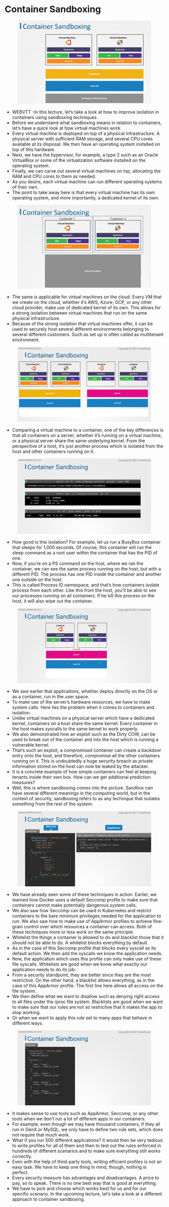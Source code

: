 # Container Sandboxing

<figure><img src="../.gitbook/assets/image (9).png" alt=""><figcaption></figcaption></figure>

* WEBVTT -In this lecture, let’s take a look at how to improve isolation in containers using sandboxing techniques.&#x20;
* Before we understand what sandboxing means in relation to containers, let’s have a quick look at how virtual machines work.&#x20;
* Every virtual machine is deployed on top of a physical infrastructure. A physical server with sufficient RAM storage, and several CPU cores available at its disposal. We then have an operating system installed on top of this hardware.&#x20;
* Next, we have the hypervisor, for example, a type 2 such as an Oracle VirtualBox or some of the virtualization software installed on the operating system.&#x20;
* Finally, we can carve out several virtual machines on top, allocating the RAM and CPU cores to them as needed.&#x20;
* As you desire, each virtual machine can run different operating systems of their own.&#x20;
* The point to take away here is that every virtual machine has its own operating system, and more importantly, a dedicated kernel of its own.

<figure><img src="../.gitbook/assets/image (10).png" alt=""><figcaption></figcaption></figure>

* The same is applicable for virtual machines on the cloud. Every VM that we create on the cloud, whether it’s AWS, Azure, GCP, or any other cloud provider, make use of dedicated kernel of its own. This allows for a strong isolation between virtual machines that run on the same physical infrastructure.&#x20;
* Because of the strong isolation that virtual machines offer, it can be used to securely host several different environments belonging to several different customers. Such as set up is often called as multitenant environment.

<figure><img src="../.gitbook/assets/KodeKloud-Kubernetes-CKS-040-minimize-microservice-vulnerabilities_page-0101.jpg" alt=""><figcaption></figcaption></figure>

* Comparing a virtual machine to a container, one of the key differences is that all containers on a server, whether it’s running on a virtual machine, or a physical server share the same underlying kernel. From the perspective of a host, it’s just another process which is isolated from the host and other containers running on it.

<figure><img src="../.gitbook/assets/KodeKloud-Kubernetes-CKS-040-minimize-microservice-vulnerabilities_page-0102.jpg" alt=""><figcaption></figcaption></figure>

* How good is this isolation? For example, let us run a BusyBox container that sleeps for 1,000 seconds. Of course, this container will run the sleep command as a root user within the container that has the PID of one.&#x20;
* Now, if you’re on a PS command on the host, where we ran the container, we can see the same process running on the host, but with a different PID. The process has one PID inside the container and another one outside on the host.&#x20;
* This is called Process ID namespace, and that’s how containers isolate process from each other. Like this from the host, you’ll be able to see our processes running on all containers. If he kill this process on the host, it will also wipe out the container.

<figure><img src="../.gitbook/assets/KodeKloud-Kubernetes-CKS-040-minimize-microservice-vulnerabilities_page-0103.jpg" alt=""><figcaption></figcaption></figure>

* We saw earlier that applications, whether deploy directly on the OS or as a container, run in the user space.&#x20;
* To make use of the server’s hardware resources, we have to make system calls. Here lies the problem when it comes to containers and isolation.
* &#x20;Unlike virtual machines on a physical server which have a dedicated kernel, containers on a host share the same kernel. Every container in the host makes syscalls to the same kernel to work properly.&#x20;
* We also demonstrated how an exploit such as the Dirty COW, can be used to break out of the container and into the host which is running a vulnerable kernel.&#x20;
* That’s such an exploit, a compromised container can create a backdoor entry onto the host, and therefore, compromise all the other containers running on it. This is undoubtedly a huge security breach as private information stored on the host can now be leaked by the attacker.
* &#x20;It is a concrete example of how simple containers can feel at keeping tenants inside their own box. How can we get additional prediction measures?&#x20;
* Well, this is where sandboxing comes into the picture. Sandbox can have several different meanings in the computing world, but in the context of security, sandboxing refers to as any technique that isolates something from the rest of the system.

<figure><img src="../.gitbook/assets/KodeKloud-Kubernetes-CKS-040-minimize-microservice-vulnerabilities_page-0104.jpg" alt=""><figcaption></figcaption></figure>

* We have already seen some of these techniques in action. Earlier, we learned how Docker uses a default Seccomp profile to make sure that containers cannot make potentially dangerous system calls.
* &#x20;We also saw how Seccomp can be used in Kubernetes and restrict containers to the bare minimum privileges needed for the application to run. We also saw how to make use of AppArmor profiles to achieve fine-grain control over which resources a container can access. Both of these techniques more or less work on the same principle.&#x20;
* Whitelist the things a container is allowed to do and blacklist those that it should not be able to do. A whitelist blocks everything by default.&#x20;
* As in the case of this Seccomp profile that blocks every syscall as its default action. We then add the syscalls we know the application needs.&#x20;
* Now, the application which uses this profile can only make use of these file syscalls. Whitelists are good when we know what exactly our application needs to do its job.&#x20;
* From a security standpoint, they are better since they are the most restrictive. On the other hand, a blacklist allows everything, as in the case of this AppArmor profile. The first line here allows all access on the file system.
* &#x20;We then define what we want to disallow such as denying right access to all files under the /proc file system. Blacklists are good when we want to make sure that our rules are not so restrictive that it makes the app to stop working.&#x20;
* Or when we want to apply this rule set to many apps that behave in different ways.

<figure><img src="../.gitbook/assets/image (11).png" alt=""><figcaption></figcaption></figure>

* It makes sense to use tools such as AppArmor, Seccomp, or any other tools when we don’t run a lot of different apps in our containers.&#x20;
* For example, even though we may have thousand containers, if they all run in GenX or MySQL, we only have to define two rule sets, which does not require that much work.&#x20;
* What if you run 500 different applications? It would then be very tedious to write profiles for all of them and then to test out the rules enforced in hundreds of different scenarios and to make sure everything still works correctly.&#x20;
* Even with the help of third-party tools, writing efficient profiles is not an easy task. We have to keep one thing in mind, though, nothing is perfect.&#x20;
* Every security measure has advantages and disadvantages. A price to pay, so to speak. There is no one best way that is good at everything.&#x20;
* We have to pick and choose which works best for us and for our specific scenario. In the upcoming lecture, let’s take a look at a different approach to container sandboxing.
